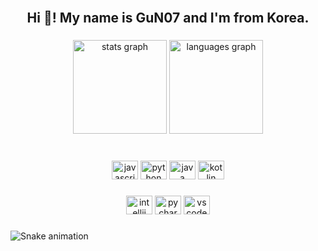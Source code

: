 <br clear="both">

<h2 align="center">Hi 👋! My name is GuN07 and I'm from Korea.</h2>

###

<div align="center">
  <img src="https://github-readme-stats.vercel.app/api?hide_title=false&hide_rank=true&show_icons=true&include_all_commits=true&count_private=false&disable_animations=false&theme=github_dark&locale=en&hide_border=true&custom_title=Github Stats&username=gitu" height="150" alt="stats graph"  />
  <img src="https://github-readme-stats.vercel.app/api/top-langs?locale=en&hide_title=false&layout=compact&card_width=320&langs_count=5&theme=github_dark&hide_border=true&custom_title=Languages&username=gitu" height="150" alt="languages graph"  />
</div>

###

<br clear="both">

<div align="center">
  <img src="https://cdn.jsdelivr.net/gh/devicons/devicon/icons/javascript/javascript-original.svg" height="30" width="42" alt="javascript logo"  />
  <img src="https://cdn.jsdelivr.net/gh/devicons/devicon/icons/python/python-original.svg" height="30" width="42" alt="python logo"  />
  <img src="https://cdn.jsdelivr.net/gh/devicons/devicon/icons/java/java-original.svg" height="30" width="42" alt="java logo"  />
  <img src="https://cdn.jsdelivr.net/gh/devicons/devicon/icons/kotlin/kotlin-original.svg" height="30" width="42" alt="kotlin logo"  />
</div>

###

<div align="center">
  <img src="https://cdn.jsdelivr.net/gh/devicons/devicon/icons/intellij/intellij-original.svg" height="30" width="42" alt="intellij logo"  />
  <img src="https://cdn.jsdelivr.net/gh/devicons/devicon/icons/pycharm/pycharm-original.svg" height="30" width="42" alt="pycharm logo"  />
  <img src="https://cdn.jsdelivr.net/gh/devicons/devicon/icons/vscode/vscode-original.svg" height="30" width="42" alt="vscode logo"  />
</div>

###

<img href="https://raw.githubusercontent.com/gitu/gitu/blob/output/snake.svg" alt="Snake animation" />

###
